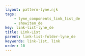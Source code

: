 ```yaml
---
layout: pattern-lyne.njk
tags: 
    - lyne_components_link_list_de
    - showitem_de
key: link-list-lyne_de
title: Link-List
parent: link-list-folder-lyne_de
keywords: link-list, link
order: 10
---
```

